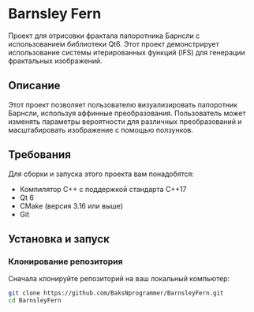 # Barnsley Fern

Проект для отрисовки фрактала папоротника Барнсли с использованием библиотеки Qt6. Этот проект демонстрирует использование системы итерированных функций (IFS) для генерации фрактальных изображений.

## Описание

Этот проект позволяет пользователю визуализировать папоротник Барнсли, используя аффинные преобразования. Пользователь может изменять параметры вероятности для различных преобразований и масштабировать изображение с помощью ползунков.

## Требования

Для сборки и запуска этого проекта вам понадобятся:

- Компилятор C++ с поддержкой стандарта C++17
- Qt 6
- CMake (версия 3.16 или выше)
- Git

## Установка и запуск

### Клонирование репозитория

Сначала клонируйте репозиторий на ваш локальный компьютер:

```bash
git clone https://github.com/BaksNprogrammer/BarnsleyFern.git
cd BarnsleyFern
